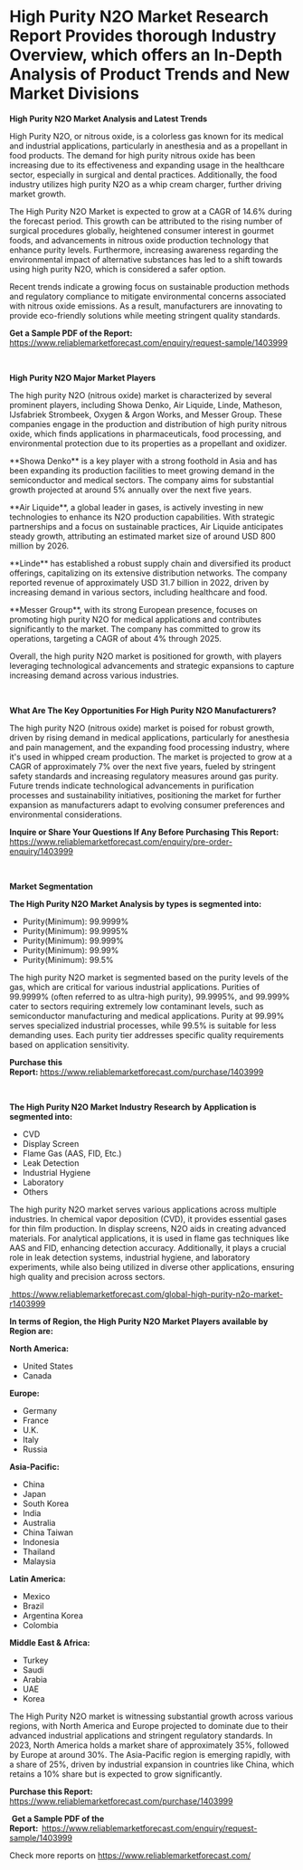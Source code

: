 <p><h1>High Purity N2O Market Research Report Provides thorough Industry Overview, which offers an In-Depth Analysis of Product Trends and New Market Divisions</h1></p><p><strong>High Purity N2O Market Analysis and Latest Trends</strong></p>
<p><p>High Purity N2O, or nitrous oxide, is a colorless gas known for its medical and industrial applications, particularly in anesthesia and as a propellant in food products. The demand for high purity nitrous oxide has been increasing due to its effectiveness and expanding usage in the healthcare sector, especially in surgical and dental practices. Additionally, the food industry utilizes high purity N2O as a whip cream charger, further driving market growth.</p><p>The High Purity N2O Market is expected to grow at a CAGR of 14.6% during the forecast period. This growth can be attributed to the rising number of surgical procedures globally, heightened consumer interest in gourmet foods, and advancements in nitrous oxide production technology that enhance purity levels. Furthermore, increasing awareness regarding the environmental impact of alternative substances has led to a shift towards using high purity N2O, which is considered a safer option.</p><p>Recent trends indicate a growing focus on sustainable production methods and regulatory compliance to mitigate environmental concerns associated with nitrous oxide emissions. As a result, manufacturers are innovating to provide eco-friendly solutions while meeting stringent quality standards.</p></p>
<p><strong>Get a Sample PDF of the Report:&nbsp;</strong> <a href="https://www.reliablemarketforecast.com/enquiry/request-sample/1403999?utm_campaign=1874&utm_medium=2&utm_source=Github&utm_content=ia&utm_term=13012025&utm_id=high-purity-n2o">https://www.reliablemarketforecast.com/enquiry/request-sample/1403999</a></p>
<p>&nbsp;</p>
<p><strong>High Purity N2O Major Market Players</strong></p>
<p><p>The high purity N2O (nitrous oxide) market is characterized by several prominent players, including Showa Denko, Air Liquide, Linde, Matheson, IJsfabriek Strombeek, Oxygen & Argon Works, and Messer Group. These companies engage in the production and distribution of high purity nitrous oxide, which finds applications in pharmaceuticals, food processing, and environmental protection due to its properties as a propellant and oxidizer.</p><p>**Showa Denko** is a key player with a strong foothold in Asia and has been expanding its production facilities to meet growing demand in the semiconductor and medical sectors. The company aims for substantial growth projected at around 5% annually over the next five years.</p><p>**Air Liquide**, a global leader in gases, is actively investing in new technologies to enhance its N2O production capabilities. With strategic partnerships and a focus on sustainable practices, Air Liquide anticipates steady growth, attributing an estimated market size of around USD 800 million by 2026.</p><p>**Linde** has established a robust supply chain and diversified its product offerings, capitalizing on its extensive distribution networks. The company reported revenue of approximately USD 31.7 billion in 2022, driven by increasing demand in various sectors, including healthcare and food.</p><p>**Messer Group**, with its strong European presence, focuses on promoting high purity N2O for medical applications and contributes significantly to the market. The company has committed to grow its operations, targeting a CAGR of about 4% through 2025.</p><p>Overall, the high purity N2O market is positioned for growth, with players leveraging technological advancements and strategic expansions to capture increasing demand across various industries.</p></p>
<p>&nbsp;</p>
<p><strong>What Are The Key Opportunities For High Purity N2O Manufacturers?</strong></p>
<p><p>The high purity N2O (nitrous oxide) market is poised for robust growth, driven by rising demand in medical applications, particularly for anesthesia and pain management, and the expanding food processing industry, where it's used in whipped cream production. The market is projected to grow at a CAGR of approximately 7% over the next five years, fueled by stringent safety standards and increasing regulatory measures around gas purity. Future trends indicate technological advancements in purification processes and sustainability initiatives, positioning the market for further expansion as manufacturers adapt to evolving consumer preferences and environmental considerations.</p></p>
<p><strong>Inquire or Share Your Questions If Any Before Purchasing This Report:</strong> <a href="https://www.reliablemarketforecast.com/enquiry/pre-order-enquiry/1403999?utm_campaign=1874&utm_medium=2&utm_source=Github&utm_content=ia&utm_term=13012025&utm_id=high-purity-n2o">https://www.reliablemarketforecast.com/enquiry/pre-order-enquiry/1403999</a></p>
<p>&nbsp;</p>
<p><strong>Market Segmentation</strong></p>
<p><strong>The High Purity N2O Market Analysis by types is segmented into:</strong></p>
<p><ul><li>Purity(Minimum): 99.9999%</li><li>Purity(Minimum): 99.9995%</li><li>Purity(Minimum): 99.999%</li><li>Purity(Minimum): 99.99%</li><li>Purity(Minimum): 99.5%</li></ul></p>
<p><p>The high purity N2O market is segmented based on the purity levels of the gas, which are critical for various industrial applications. Purities of 99.9999% (often referred to as ultra-high purity), 99.9995%, and 99.999% cater to sectors requiring extremely low contaminant levels, such as semiconductor manufacturing and medical applications. Purity at 99.99% serves specialized industrial processes, while 99.5% is suitable for less demanding uses. Each purity tier addresses specific quality requirements based on application sensitivity.</p></p>
<p><strong>Purchase this Report:&nbsp;</strong><a href="https://www.reliablemarketforecast.com/purchase/1403999?utm_campaign=1874&utm_medium=2&utm_source=Github&utm_content=ia&utm_term=13012025&utm_id=high-purity-n2o">https://www.reliablemarketforecast.com/purchase/1403999</a></p>
<p>&nbsp;</p>
<p><strong>The High Purity N2O Market Industry Research by Application is segmented into:</strong></p>
<p><ul><li>CVD</li><li>Display Screen</li><li>Flame Gas (AAS, FID, Etc.)</li><li>Leak Detection</li><li>Industrial Hygiene</li><li>Laboratory</li><li>Others</li></ul></p>
<p><p>The high purity N2O market serves various applications across multiple industries. In chemical vapor deposition (CVD), it provides essential gases for thin film production. In display screens, N2O aids in creating advanced materials. For analytical applications, it is used in flame gas techniques like AAS and FID, enhancing detection accuracy. Additionally, it plays a crucial role in leak detection systems, industrial hygiene, and laboratory experiments, while also being utilized in diverse other applications, ensuring high quality and precision across sectors.</p></p>
<p><a href="https://www.reliablemarketforecast.com/global-high-purity-n2o-market-r1403999?utm_campaign=1874&utm_medium=2&utm_source=Github&utm_content=ia&utm_term=13012025&utm_id=high-purity-n2o">&nbsp;https://www.reliablemarketforecast.com/global-high-purity-n2o-market-r1403999</a></p>
<p><strong>In terms of Region, the High Purity N2O Market Players available by Region are:</strong></p>
<p>
    <p> <strong> North America: </strong>
        <ul>
            <li>United States</li>
            <li>Canada</li>
        </ul>
        </p> 
    <p> <strong> Europe: </strong>
        <ul>
            <li>Germany</li>
            <li>France</li>
            <li>U.K.</li>
            <li>Italy</li>
            <li>Russia</li>
        </ul>
        </p> 
    <p> <strong> Asia-Pacific: </strong>
        <ul>
            <li>China</li>
            <li>Japan</li>
            <li>South Korea</li>
            <li>India</li>
            <li>Australia</li>
            <li>China Taiwan</li>
            <li>Indonesia</li>
            <li>Thailand</li>
            <li>Malaysia</li>
        </ul>
        </p> 
    <p> <strong> Latin America: </strong>
        <ul>
            <li>Mexico</li>
            <li>Brazil</li>
            <li>Argentina Korea</li>
            <li>Colombia</li>
        </ul>
        </p> 
    <p> <strong> Middle East & Africa: </strong>
        <ul>
            <li>Turkey</li>
            <li>Saudi</li>
            <li>Arabia</li>
            <li>UAE</li>
            <li>Korea</li>
        </ul>
    </p>
    </p>
<p><p>The High Purity N2O market is witnessing substantial growth across various regions, with North America and Europe projected to dominate due to their advanced industrial applications and stringent regulatory standards. In 2023, North America holds a market share of approximately 35%, followed by Europe at around 30%. The Asia-Pacific region is emerging rapidly, with a share of 25%, driven by industrial expansion in countries like China, which retains a 10% share but is expected to grow significantly.</p></p>
<p><strong>Purchase this Report: </strong><a href="https://www.reliablemarketforecast.com/purchase/1403999?utm_campaign=1874&utm_medium=2&utm_source=Github&utm_content=ia&utm_term=13012025&utm_id=high-purity-n2o">https://www.reliablemarketforecast.com/purchase/1403999</a></p>
<p>&nbsp;<strong>Get a Sample PDF of the Report:&nbsp;&nbsp;</strong><a href="https://www.reliablemarketforecast.com/enquiry/request-sample/1403999?utm_campaign=1874&utm_medium=2&utm_source=Github&utm_content=ia&utm_term=13012025&utm_id=high-purity-n2o">https://www.reliablemarketforecast.com/enquiry/request-sample/1403999</a></p>
<p><strong></strong></p>
<p>Check more reports on <a href="https://www.reliablemarketforecast.com/?utm_campaign=1874&utm_medium=2&utm_source=Github&utm_content=ia&utm_term=13012025&utm_id=high-purity-n2o">https://www.reliablemarketforecast.com/</a></p>